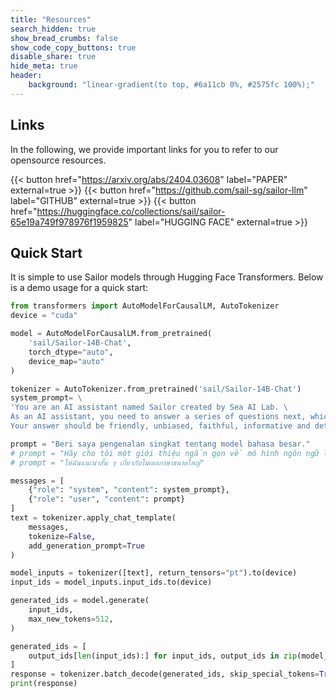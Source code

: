 ```yaml
---
title: "Resources"
search_hidden: true
show_bread_crumbs: false
show_code_copy_buttons: true
disable_share: true
hide_meta: true
header:
    background: "linear-gradient(to top, #6a11cb 0%, #2575fc 100%);"
---
```

## Links

In the following, we provide important links for you to refer to our opensource resources.


{{< button href="https://arxiv.org/abs/2404.03608" label="PAPER" external=true >}}
{{< button href="https://github.com/sail-sg/sailor-llm" label="GITHUB" external=true >}}
{{< button href="https://huggingface.co/collections/sail/sailor-65e19a749f978976f1959825" label="HUGGING FACE" external=true >}}


## Quick Start

It is simple to use Sailor models through Hugging Face Transformers. Below is a demo usage for a quick start:

```python
from transformers import AutoModelForCausalLM, AutoTokenizer
device = "cuda"

model = AutoModelForCausalLM.from_pretrained(
    'sail/Sailor-14B-Chat',
    torch_dtype="auto",
    device_map="auto"
)

tokenizer = AutoTokenizer.from_pretrained('sail/Sailor-14B-Chat')
system_prompt= \
'You are an AI assistant named Sailor created by Sea AI Lab. \
As an AI assistant, you need to answer a series of questions next, which may include languages such as English, Chinese, Thai, Vietnamese, Indonesian, Malay, and so on. \
Your answer should be friendly, unbiased, faithful, informative and detailed.'

prompt = "Beri saya pengenalan singkat tentang model bahasa besar."
# prompt = "Hãy cho tôi một giới thiệu ngắn gọn về mô hình ngôn ngữ lớn."
# prompt = "ให้ฉันแนะนำสั้น ๆ เกี่ยวกับโมเดลภาษาขนาดใหญ่"

messages = [
    {"role": "system", "content": system_prompt},
    {"role": "user", "content": prompt}
]
text = tokenizer.apply_chat_template(
    messages,
    tokenize=False,
    add_generation_prompt=True
)

model_inputs = tokenizer([text], return_tensors="pt").to(device)
input_ids = model_inputs.input_ids.to(device)

generated_ids = model.generate(
    input_ids,
    max_new_tokens=512,
)

generated_ids = [
    output_ids[len(input_ids):] for input_ids, output_ids in zip(model_inputs.input_ids, generated_ids)
]
response = tokenizer.batch_decode(generated_ids, skip_special_tokens=True)[0]
print(response)
```